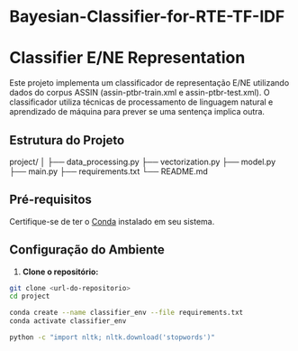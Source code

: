 # Bayesian-Classifier-for-RTE-TF-IDF

# Classifier E/NE Representation

Este projeto implementa um classificador de representação E/NE utilizando dados do corpus ASSIN (assin-ptbr-train.xml e assin-ptbr-test.xml). O classificador utiliza técnicas de processamento de linguagem natural e aprendizado de máquina para prever se uma sentença implica outra.

## Estrutura do Projeto
project/
│
├── data_processing.py
├── vectorization.py
├── model.py
├── main.py
├── requirements.txt
└── README.md


## Pré-requisitos

Certifique-se de ter o [Conda](https://docs.conda.io/en/latest/miniconda.html) instalado em seu sistema.

## Configuração do Ambiente

1. **Clone o repositório:**

```bash
git clone <url-do-repositorio>
cd project

conda create --name classifier_env --file requirements.txt
conda activate classifier_env

python -c "import nltk; nltk.download('stopwords')"

